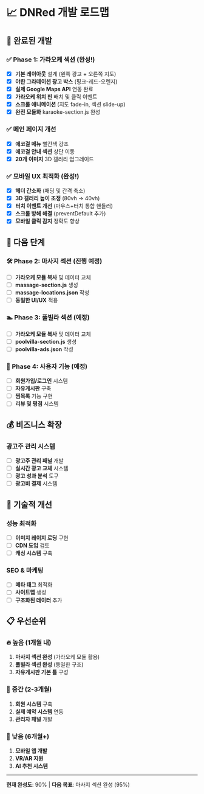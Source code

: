 # 📈 DNRed 개발 로드맵

## 🎯 완료된 개발

### ✅ Phase 1: 가라오케 섹션 (완성!)
- [x] **기본 레이아웃** 설계 (왼쪽 광고 + 오른쪽 지도)
- [x] **야한 그라데이션 광고 박스** (핑크-레드-오렌지)
- [x] **실제 Google Maps API** 연동 완료
- [x] **가라오케 위치 핀** 배치 및 클릭 이벤트
- [x] **스크롤 애니메이션** (지도 fade-in, 섹션 slide-up)
- [x] **완전 모듈화** karaoke-section.js 완성

### ✅ 메인 페이지 개선
- [x] **에코걸 메뉴** 빨간색 강조
- [x] **에코걸 안내 섹션** 상단 이동
- [x] **20개 이미지** 3D 갤러리 업그레이드

### ✅ 모바일 UX 최적화 (완성!)
- [x] **헤더 간소화** (패딩 및 간격 축소)
- [x] **3D 갤러리 높이 조정** (80vh → 40vh)
- [x] **터치 이벤트 개선** (마우스+터치 통합 핸들러)
- [x] **스크롤 방해 해결** (preventDefault 추가)
- [x] **모바일 클릭 감지** 정확도 향상

## 🚀 다음 단계

### 🛠️ Phase 2: 마사지 섹션 (진행 예정)
- [ ] **가라오케 모듈 복사** 및 데이터 교체
- [ ] **massage-section.js** 생성
- [ ] **massage-locations.json** 작성
- [ ] **동일한 UI/UX** 적용

### 🏊 Phase 3: 풀빌라 섹션 (예정)  
- [ ] **가라오케 모듈 복사** 및 데이터 교체
- [ ] **poolvilla-section.js** 생성
- [ ] **poolvilla-ads.json** 작성

### 👥 Phase 4: 사용자 기능 (예정)
- [ ] **회원가입/로그인** 시스템
- [ ] **자유게시판** 구축
- [ ] **찜목록** 기능 구현
- [ ] **리뷰 및 평점** 시스템

## 💰 비즈니스 확장

### 광고주 관리 시스템
- [ ] **광고주 관리 패널** 개발
- [ ] **실시간 광고 교체** 시스템  
- [ ] **광고 성과 분석** 도구
- [ ] **광고비 결제** 시스템

## 🔧 기술적 개선

### 성능 최적화
- [ ] **이미지 레이지 로딩** 구현
- [ ] **CDN 도입** 검토
- [ ] **캐싱 시스템** 구축

### SEO & 마케팅
- [ ] **메타 태그** 최적화
- [ ] **사이트맵** 생성
- [ ] **구조화된 데이터** 추가

## 📋 우선순위

### 🔥 높음 (1개월 내)
1. **마사지 섹션 완성** (가라오케 모듈 활용)
2. **풀빌라 섹션 완성** (동일한 구조)
3. **자유게시판 기본 틀** 구성

### 🔸 중간 (2-3개월)  
1. **회원 시스템** 구축
2. **실제 예약 시스템** 연동
3. **관리자 패널** 개발

### 🔹 낮음 (6개월+)
1. **모바일 앱 개발**
2. **VR/AR 지원**
3. **AI 추천 시스템**

---
**현재 완성도**: 90% | **다음 목표**: 마사지 섹션 완성 (95%)
